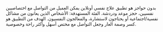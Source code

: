 بدون حواجز هو تطبيق علاج نفسي أونلاين يمكن العميل من التواصل مع اختصاصيين نفسيين، حجز موعد ودردشة. 
الفئة المستهدفة: الأشخاص الذين يعانون من مشاكل نفسية/اجتماعية أو يحتاجون لاستشارة، والمعالجون النفسيون.
الهدف من التطبيق هو كسر وصمة العار وجعل التواصل مع مختص أسهل وأكثر راحة وخصوصية.
